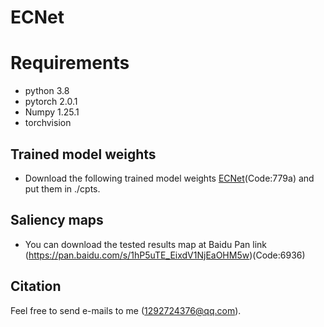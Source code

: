 # ECNet
# Requirements
* python 3.8
* pytorch 2.0.1
* Numpy 1.25.1
* torchvision
## Trained model weights
* Download the following trained model weights [ECNet](https://pan.baidu.com/s/1rx4YqEieK97Bg5hXzbvVYA)(Code:779a) and put them in ./cpts.
## Saliency maps
* You can download the tested results map at Baidu Pan link (https://pan.baidu.com/s/1hP5uTE_EixdV1NjEaOHM5w)(Code:6936)
## Citation
Feel free to send e-mails to me (1292724376@qq.com).
